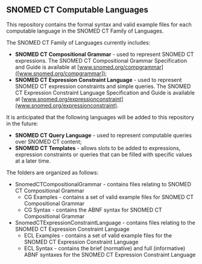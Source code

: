 ## SNOMED CT Computable Languages

This repository contains the formal syntax and valid example files for each computable language in the SNOMED CT Family of Languages.

The SNOMED CT Family of Languages currently includes:
* **SNOMED CT Compositional Grammar** - used to represent SNOMED CT expressions. The SNOMED CT Compositional Grammar Specification and Guide is available at [www.snomed.org/compgrammar]([www.snomed.org/compgrammar]);
* **SNOMED CT Expression Constraint Language** - used to represent SNOMED CT expression constraints and simple queries. The SNOMED CT Expression Constraint Language Specification and Guide is available at [www.snomed.org/expressionconstraint](www.snomed.org/expressionconstraint).

It is anticipated that the following languages will be added to this repository in the future:
* **SNOMED CT Query Language** - used to represent computable queries over SNOMED CT content;
* **SNOMED CT Templates** - allows slots to be added to expressions, expression constraints or queries that can be filled with specific values at a later time.

The folders are organized as follows:
* SnomedCTCompositionalGrammar - contains files relating to SNOMED CT Compositional Grammar
  * CG Examples - contains a set of valid example files for SNOMED CT Compositional Grammar
  * CG Syntax - contains the ABNF syntax for SNOMED CT  Compositional Grammar
* SnomedCTExpressionConstraintLanguage - contains files relating to the SNOMED CT Expression Constraint Language
  * ECL Examples - contains a set of valid example files for the SNOMED CT  Expression Constraint Language
  * ECL Syntax - contains the brief (normative) and full (informative) ABNF syntaxes for the SNOMED CT  Expression Constraint Language
